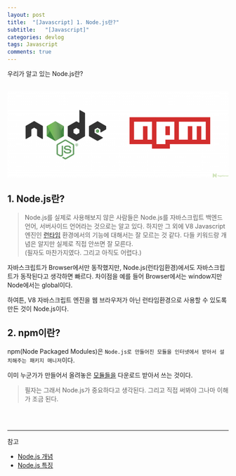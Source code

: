 ```yaml
---
layout: post
title:  "[Javascript] 1. Node.js란?"
subtitle:   "[Javascript]"
categories: devlog
tags: Javascript
comments: true
---
```


우리가 알고 있는 Node.js란?  
<br>


[![nodejs step1](/assets/img/devlog/201808/2018-08-01-nodejs-step1.png)]() 

## 1. Node.js란?

>Node.js를 실제로 사용해보지 않은 사람들은 Node.js를 자바스크립트 백엔드 언어, 서버사이드 언어라는 것으로는 알고 있다. 하지만 그 외에 V8 Javascript엔진인 [런타임](http://asfirstalways.tistory.com/99) 환경에서의 기능에 대해서는 잘 모르는 것 같다. 다들 키워드랑 개념은 알지만 실제로 직접 안쓰면 잘 모른다.  
(필자도 마찬가지였다. 그리고 아직도 어렵다.)


자바스크립트가 Browser에서만 동작했지만, Node.js(런타임환경)에서도 자바스크립트가 동작된다고 생각하면 빠르다. 차이점을 예를 들어 Browser에서는 window지만 Node에서는 global이다.


하여튼, V8 자바스크립트 엔진을 웹 브라우저가 아닌 런타임환경으로 사용할 수 있도록 만든 것이 Node.js이다.


## 2. npm이란?

npm(Node Packaged Modules)은 `Node.js로 만들어진 모듈을 인터넷에서 받아서 설치해주는 패키지 매니저`이다.

이미 누군가가 만들어서 올려놓은 [모듈들을](https://www.npmjs.com/) 다운로드 받아서 쓰는 것이다.
<br>

>필자는 그래서 Node.js가 중요하다고 생각된다. 그리고 직접 써봐야 그나마 이해가 조금 된다.

<br><br>

---
참고
+ [Node.js 개념](http://pyrasis.com/nodejs/nodejs-HOWTO)
+ [Node.js 특징](http://asfirstalways.tistory.com/43)
